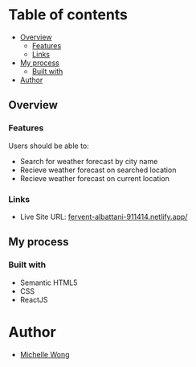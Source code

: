 # Table of contents

- [Overview](#overview)
  - [Features](#features)
  - [Links](#links)
- [My process](#my-process)
  - [Built with](#built-with)
- [Author](#author)

## Overview

### Features

Users should be able to:

- Search for weather forecast by city name
- Recieve weather forecast on searched location
- Recieve weather forecast on current location

### Links

- Live Site URL: [fervent-albattani-911414.netlify.app/](fervent-albattani-911414.netlify.app/)

## My process

### Built with

- Semantic HTML5
- CSS
- ReactJS

# Author

- [Michelle Wong](https://michellewong.me)
